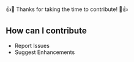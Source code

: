 👍🎉 Thanks for taking the time to contribute! 🎉👍

## How can I contribute

* Report Issues
* Suggest Enhancements